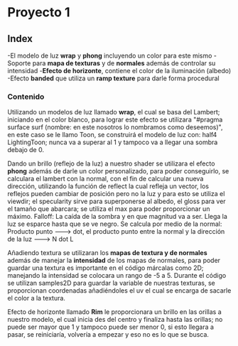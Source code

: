 # Proyecto 1

## Index
-El modelo de luz __wrap__ y __phong__ incluyendo un color para este mismo
-Soporte para __mapa de texturas__ y de __normales__ además de controlar su intensidad
-__Efecto de horizonte__, contiene el color de la iluminación (albedo)
-Efecto __banded__ que utiliza un __ramp texture__ para darle forma procedural

### Contenido
Utilizando un modelos de luz llamado __wrap__, el cual se basa del Lambert; iniciando en el color blanco, para lograr este efecto se utilizara "#pragma surface surf (nombre: en este nosotros lo nombramos como deseemos)", en este caso se le llamo Toon, se construirá el modelo de luz con: half4 LightingToon; nunca va a superar al 1 y tampoco va a llegar una sombra debajo de 0.

Dando un brillo (reflejo de la luz) a nuestro shader se utilizara el efecto __phong__ además de darle un color personalizado, para poder conseguirlo, se calculara el lambert con la normal, con el fin de calcular una nueva dirección, utilizando la función de reflect la cual refleja un vector, los reflejos pueden cambiar de posición pero no la luz y para esto se utiliza el viewdir; el specularity sirve para superponerse al albedo, el gloss para ver el tamaño que abarcara; se utiliza el max para poder proporcionar un máximo. Falloff: La caída de la sombra y en que magnitud va a ser. Llega la luz se esparce hasta que se ve negro.
Se calcula por medio de la normal: Producto punto ---> dot, el producto punto entre la normal y la dirección de la luz ---> N dot L

Añadiendo textura se utilizaran los __mapas de textura y de normales__ además de manejar la __intensidad__ de los mapas de normales, para poder guardar una textura es importante en el código márcalas como 2D; manejando la intensidad se colocara un rango de -5 a 5. Durante el código se utilizan samples2D para guardar la variable de nuestras texturas, se proporcionan coordenadas añadiéndoles el uv el cual se encarga de sacarle el color a la textura.

Efecto de horizonte llamado __Rim__ le proporcionara un brillo en las orillas a nuestro modelo, el cual inicia des del centro y finaliza hasta las orillas; no puede ser mayor que 1 y tampoco puede ser menor  0, si esto llegara a pasar, se reiniciaría, volvería a empezar y eso no es lo que se busca.
